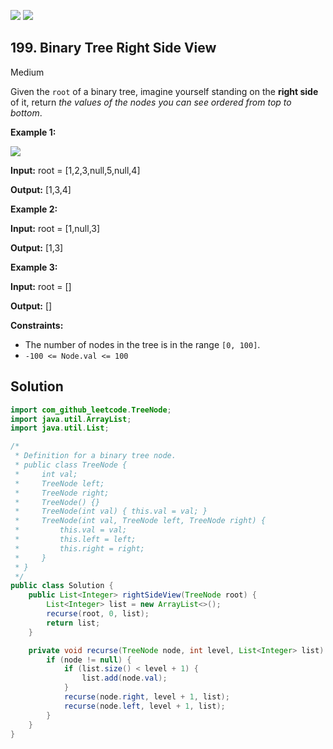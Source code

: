 [![](https://img.shields.io/github/stars/LeetCode-Top-Interview-150/LeetCode-Top-Interview-150?label=Stars&style=flat-square)](https://github.com/LeetCode-Top-Interview-150/LeetCode-Top-Interview-150)
[![](https://img.shields.io/github/forks/LeetCode-Top-Interview-150/LeetCode-Top-Interview-150?label=Fork%20me%20on%20GitHub%20&style=flat-square)](https://github.com/LeetCode-Top-Interview-150/LeetCode-Top-Interview-150/fork)

## 199\. Binary Tree Right Side View

Medium

Given the `root` of a binary tree, imagine yourself standing on the **right side** of it, return _the values of the nodes you can see ordered from top to bottom_.

**Example 1:**

![](https://assets.leetcode.com/uploads/2021/02/14/tree.jpg)

**Input:** root = [1,2,3,null,5,null,4]

**Output:** [1,3,4] 

**Example 2:**

**Input:** root = [1,null,3]

**Output:** [1,3] 

**Example 3:**

**Input:** root = []

**Output:** [] 

**Constraints:**

*   The number of nodes in the tree is in the range `[0, 100]`.
*   `-100 <= Node.val <= 100`

## Solution

```java
import com_github_leetcode.TreeNode;
import java.util.ArrayList;
import java.util.List;

/*
 * Definition for a binary tree node.
 * public class TreeNode {
 *     int val;
 *     TreeNode left;
 *     TreeNode right;
 *     TreeNode() {}
 *     TreeNode(int val) { this.val = val; }
 *     TreeNode(int val, TreeNode left, TreeNode right) {
 *         this.val = val;
 *         this.left = left;
 *         this.right = right;
 *     }
 * }
 */
public class Solution {
    public List<Integer> rightSideView(TreeNode root) {
        List<Integer> list = new ArrayList<>();
        recurse(root, 0, list);
        return list;
    }

    private void recurse(TreeNode node, int level, List<Integer> list) {
        if (node != null) {
            if (list.size() < level + 1) {
                list.add(node.val);
            }
            recurse(node.right, level + 1, list);
            recurse(node.left, level + 1, list);
        }
    }
}
```